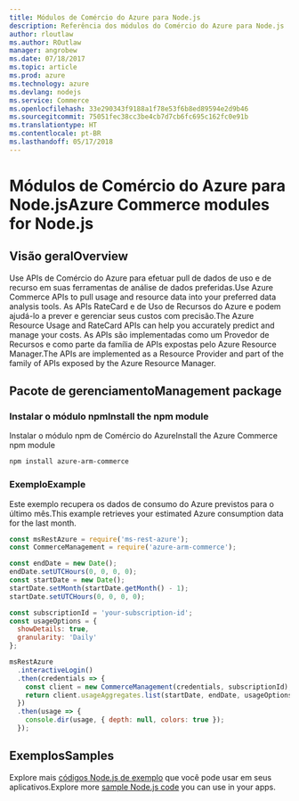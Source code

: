 ```yaml
---
title: Módulos de Comércio do Azure para Node.js
description: Referência dos módulos do Comércio do Azure para Node.js
author: rloutlaw
ms.author: ROutlaw
manager: angrobew
ms.date: 07/18/2017
ms.topic: article
ms.prod: azure
ms.technology: azure
ms.devlang: nodejs
ms.service: Commerce
ms.openlocfilehash: 33e290343f9188a1f78e53f6b8ed89594e2d9b46
ms.sourcegitcommit: 75051fec38cc3be4cb7d7cb6fc695c162fc0e91b
ms.translationtype: HT
ms.contentlocale: pt-BR
ms.lasthandoff: 05/17/2018
---
```

# <a name="azure-commerce-modules-for-nodejs"></a><span data-ttu-id="d5129-103">Módulos de Comércio do Azure para Node.js</span><span class="sxs-lookup"><span data-stu-id="d5129-103">Azure Commerce modules for Node.js</span></span>

## <a name="overview"></a><span data-ttu-id="d5129-104">Visão geral</span><span class="sxs-lookup"><span data-stu-id="d5129-104">Overview</span></span>

<span data-ttu-id="d5129-105">Use APIs de Comércio do Azure para efetuar pull de dados de uso e de recurso em suas ferramentas de análise de dados preferidas.</span><span class="sxs-lookup"><span data-stu-id="d5129-105">Use Azure Commerce APIs to pull usage and resource data into your preferred data analysis tools.</span></span> <span data-ttu-id="d5129-106">As APIs RateCard e de Uso de Recursos do Azure e podem ajudá-lo a prever e gerenciar seus custos com precisão.</span><span class="sxs-lookup"><span data-stu-id="d5129-106">The Azure Resource Usage and RateCard APIs can help you accurately predict and manage your costs.</span></span> <span data-ttu-id="d5129-107">As APIs são implementadas como um Provedor de Recursos e como parte da família de APIs expostas pelo Azure Resource Manager.</span><span class="sxs-lookup"><span data-stu-id="d5129-107">The APIs are implemented as a Resource Provider and part of the family of APIs exposed by the Azure Resource Manager.</span></span>

## <a name="management-package"></a><span data-ttu-id="d5129-108">Pacote de gerenciamento</span><span class="sxs-lookup"><span data-stu-id="d5129-108">Management package</span></span>

### <a name="install-the-npm-module"></a><span data-ttu-id="d5129-109">Instalar o módulo npm</span><span class="sxs-lookup"><span data-stu-id="d5129-109">Install the npm module</span></span>

<span data-ttu-id="d5129-110">Instalar o módulo npm de Comércio do Azure</span><span class="sxs-lookup"><span data-stu-id="d5129-110">Install the Azure Commerce npm module</span></span>

```bash
npm install azure-arm-commerce
```

### <a name="example"></a><span data-ttu-id="d5129-111">Exemplo</span><span class="sxs-lookup"><span data-stu-id="d5129-111">Example</span></span>

<span data-ttu-id="d5129-112">Este exemplo recupera os dados de consumo do Azure previstos para o último mês.</span><span class="sxs-lookup"><span data-stu-id="d5129-112">This example retrieves your estimated Azure consumption data for the last month.</span></span>

```javascript
const msRestAzure = require('ms-rest-azure');
const CommerceManagement = require('azure-arm-commerce');

const endDate = new Date();
endDate.setUTCHours(0, 0, 0, 0);
const startDate = new Date();
startDate.setMonth(startDate.getMonth() - 1);
startDate.setUTCHours(0, 0, 0, 0);

const subscriptionId = 'your-subscription-id';
const usageOptions = {
  showDetails: true,
  granularity: 'Daily'
};

msRestAzure
  .interactiveLogin()
  .then(credentials => {
    const client = new CommerceManagement(credentials, subscriptionId);
    return client.usageAggregates.list(startDate, endDate, usageOptions);
  })
  .then(usage => {
    console.dir(usage, { depth: null, colors: true });
  });
```

## <a name="samples"></a><span data-ttu-id="d5129-113">Exemplos</span><span class="sxs-lookup"><span data-stu-id="d5129-113">Samples</span></span>

<span data-ttu-id="d5129-114">Explore mais [códigos Node.js de exemplo](https://azure.microsoft.com/resources/samples/?platform=nodejs) que você pode usar em seus aplicativos.</span><span class="sxs-lookup"><span data-stu-id="d5129-114">Explore more [sample Node.js code](https://azure.microsoft.com/resources/samples/?platform=nodejs) you can use in your apps.</span></span>
